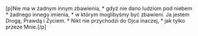 [p]Nie ma w żadnym innym zbawienia, * gdyż nie dano ludziom pod niebem * żadnego innego imienia, * w którym moglibyśmy być zbawieni. Ja jestem Drogą, Prawdą i Życiem. * Nikt nie przychodzi do Ojca inaczej, * jak tylko przeze Mnie.[/p]